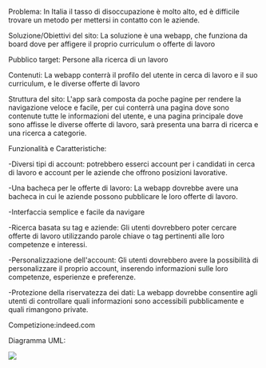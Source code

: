 Problema:
In Italia il tasso di disoccupazione è molto alto, ed è difficile trovare un metodo per mettersi in contatto con le aziende.

Soluzione/Obiettivi del sito:
La soluzione è una webapp, che funziona da board dove per affigere il proprio curriculum o offerte di lavoro

Pubblico target:
Persone alla ricerca di un lavoro

Contenuti:
La webapp conterrà il profilo del utente in cerca di lavoro e il suo curriculum, e le diverse offerte di lavoro

Struttura del sito:
L'app sarà composta da poche pagine per rendere la navigazione veloce e facile, per cui conterrà una pagina dove sono contenute tutte le informazioni del utente, e una pagina principale dove sono affisse le diverse offerte di lavoro,
sarà presenta una barra di ricerca e una ricerca a categorie.

Funzionalità e Caratteristiche:

-Diversi tipi di account: potrebbero esserci account per i candidati in cerca di lavoro e account per le aziende che offrono posizioni lavorative.

-Una bacheca per le offerte di lavoro: La webapp dovrebbe avere una bacheca in cui le aziende possono pubblicare le loro offerte di lavoro. 

-Interfaccia semplice e facile da navigare

-Ricerca basata su tag e aziende: Gli utenti dovrebbero poter cercare offerte di lavoro utilizzando parole chiave o tag pertinenti alle loro competenze e interessi. 

-Personalizzazione dell'account: Gli utenti dovrebbero avere la possibilità di personalizzare il proprio account, inserendo informazioni sulle loro competenze, esperienze e preferenze. 

-Protezione della riservatezza dei dati: La webapp dovrebbe consentire agli utenti di controllare quali informazioni sono accessibili pubblicamente e quali rimangono private.

Competizione:indeed.com

Diagramma UML:

<img src="http://yuml.me/diagram/scruffy/usecase/[Utente]-(registrazione), [Utente]-(login), [Utente]-(modificare le proprie informazioni), (modificare le proprie informazioni)>(login), [Utente]-(navigare la bacheca), (navigare la bacheca) >(login), (login)<(log out), (registrazione)<(login), [organizzazione]-(registrazione), [organizzazione]-(aggiungere nuove offerte di lavoro), (aggiungere nuove offerte di lavoro)>(login), [organizzazione]-(cancellare le offerte di lavoro), (cancellare le offerte di lavoro)<(note: devono essere state pubblicate da quel account), (cancellare le offerte di lavoro)>(login), [amministratore]-(login), [amministratore]-(cancellare utenti), (cancellare utenti)>(login), [amministratore]-(cancellare post), (cancellare post)>login, [amministratore]-(modificare post), [amministratore]-(modificare utenti), [organizzazione]-(modificare post), (modificare post)>(login), (modificare utenti)>(login)">
